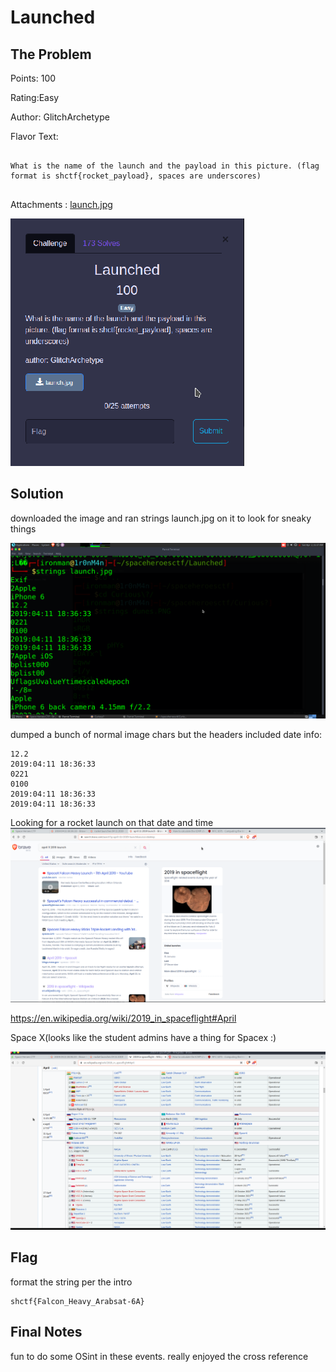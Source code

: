 # Launched

## The Problem
Points: 100

Rating:Easy

Author: GlitchArchetype

Flavor Text:
```

What is the name of the launch and the payload in this picture. (flag format is shctf{rocket_payload}, spaces are underscores)


```

Attachments : [launch.jpg](launch.jpg)


![](start.png)



## Solution


downloaded the image and ran strings launch.jpg on it to look for sneaky things

![](strings.png)

dumped a bunch of normal image chars but the headers included date info: 
```
12.2
2019:04:11 18:36:33
0221
0100
2019:04:11 18:36:33
2019:04:11 18:36:33
```

Looking for a rocket launch on that date and time
![](search.png)

https://en.wikipedia.org/wiki/2019_in_spaceflight#April

Space X(looks like the student admins have a thing for Spacex :)

![](wiki.png)

## Flag
format the string per the intro
```
shctf{Falcon_Heavy_Arabsat-6A}
```

## Final Notes
fun to do some OSint in these events. really enjoyed the cross reference